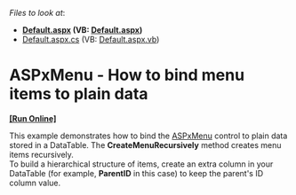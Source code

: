 <!-- default file list -->
*Files to look at*:

* **[Default.aspx](./CS/Default.aspx) (VB: [Default.aspx](./VB/Default.aspx))**
* [Default.aspx.cs](./CS/Default.aspx.cs) (VB: [Default.aspx.vb](./VB/Default.aspx.vb))
<!-- default file list end -->
# ASPxMenu - How to bind menu items to plain data
<!-- run online -->
**[[Run Online]](https://codecentral.devexpress.com/t576014/)**
<!-- run online end -->


<p>This example demonstrates how to bind the <a href="https://documentation.devexpress.com/AspNet/3575/ASP-NET-WebForms-Controls/Site-Navigation-and-Layout/Menu/Overview/ASPxMenu-Overview">ASPxMenu</a> control to plain data stored in a DataTable. The <strong>CreateMenuRecursively</strong> method creates menu items recursively.<br>To build a hierarchical structure of items, create an extra column in your DataTable (for example, <strong>ParentID</strong> in this case) to keep the parent's ID column value.</p>

<br/>


